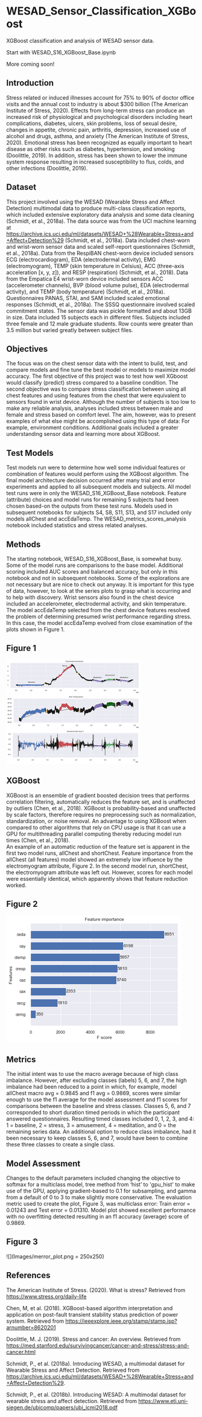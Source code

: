 # WESAD_Sensor_Classification_XGBoost
XGBoost classification and analysis of WESAD sensor data.

Start with WESAD_S16_XGBoost_Base.ipynb

More coming soon!

## Introduction
Stress related or induced illnesses account for 75% to 90% of doctor office visits and the annual cost to industry is about $300 billion (The American Institute of Stress, 2020).  Effects from long-term stress can produce an increased risk of physiological and psychological disorders including heart complications, diabetes, ulcers, skin problems, loss of sexual desire, changes in appetite, chronic pain, arthritis, depression, increased use of alcohol and drugs, asthma, and anxiety (The American Institute of Stress, 2020).  Emotional stress has been recognized as equally important to heart disease as other risks such as diabetes, hypertension, and smoking (Doolittle, 2019).  In addition, stress has been shown to lower the immune system response resulting in increased susceptibility to flus, colds, and other infections (Doolittle, 2019).  

## Dataset
This project involved using the WESAD (Wearable Stress and Affect Detection) multimodal data to produce multi-class classification reports, which included extensive exploratory data analysis and some data cleaning (Schmidt, et al., 2018a).  The data source was from the UCI machine learning at https://archive.ics.uci.edu/ml/datasets/WESAD+%28Wearable+Stress+and+Affect+Detection%29 (Schmidt, et al., 2018a).  Data included chest-worn and wrist-worn sensor data and scaled self-report questionnaires (Schmidt, et al., 2018a).   Data from the RespiBAN chest-worn device included sensors ECG (electrocardiogram), EDA (electrodermal activity), EMG (electromyogram), TEMP (skin temperature in Celsius), ACC (three-axis acceleration [x, y, z]), and RESP (respiration) (Schmidt, et al., 2018).  Data from the Empatica E4 wrist-worn device included sensors ACC (accelerometer channels), BVP (blood volume pulse), EDA (electrodermal activity), and TEMP (body temperature) (Schmidt, et al., 2018a).  Questionnaires PANAS, STAI, and SAM included scaled emotional responses (Schmidt, et al., 2018a).  The SSSQ questionnaire involved scaled commitment states.  The sensor data was pickle formatted and about 13GB in size.  Data included 15 subjects each in different files.  Subjects included three female and 12 male graduate students.  Row counts were greater than 3.5 million but varied greatly between subject files. 

## Objectives
The focus was on the chest sensor data with the intent to build, test, and compare models and fine tune the best model or models to maximize model accuracy.  The first objective of this project was to test how well XGboost would classify (predict) stress compared to a baseline condition.  The second objective was to compare stress classification between using all chest features and using features from the chest that were equivalent to sensors found in wrist device. Although the number of subjects is too low to make any reliable analysis, analyses included stress between male and female and stress based on comfort level.  The aim, however, was to present examples of what else might be accomplished using this type of data: For example, environment conditions.  Additional goals included a greater understanding sensor data and learning more about XGBoost. 

## Test Models
Test models run were to determine how well some individual features or combination of features would perform using the XGBoost algorithm.  The final model architecture decision occurred after many trial and error experiments and applied to all subsequent models and subjects. All model test runs were in only the WESAD_S16_XGBoost_Base notebook.  Feature (attribute) choices and model runs for remaining 5 subjects had been chosen based-on the outputs from these test runs.  Models used in subsequent notebooks for subjects S4, S8, S11, S13, and S17 included only models allChest and accEdaTemp.  The WESAD_metrics_scores_analysis notebook included statistics and stress related analyses. 

## Methods 
The starting notebook, WESAD_S16_XGBoost_Base, is somewhat busy.  Some of the model runs are comparisons to the base model.  Additional scoring included AUC scores and balanced accuracy, but only in this notebook and not in subsequent notebooks.  Some of the explorations are not necessary but are nice to check out anyway.  It is important for this type of data, however, to look at the series plots to grasp what is occurring and to help with discovery.  Wrist sensors also found in the chest device included an accelerometer, electrodermal activity, and skin temperature. The model accEdaTemp selected from the chest device features resolved the problem of determining presumed wrist performance regarding stress.  In this case, the model accEdaTemp evolved from close examination of the plots shown in Figure 1. 
## Figure 1
![](Images/series_plots_example.png) 

## XGBoost 
XGBoost is an ensemble of gradient boosted decision trees that performs correlation filtering, automatically reduces the feature set, and is unaffected by outliers (Chen, et al., 2018).    XGBoost is probability-based and unaffected by scale factors, therefore requires no preprocessing such as normalization, standardization, or noise removal.  An advantage to using XGBoost when compared to other algorithms that rely on CPU usage is that it can use a GPU for multithreading parallel computing thereby reducing model run times (Chen, et al., 2018).  
An example of an automatic reduction of the feature set is apparent in the first two model runs, allChest and shortChest.  Feature importance from the allChest (all features) model showed an extremely low influence by the electromyogram attribute, Figure 2.  In the second model run, shortChest, the electromyogram attribute was left out.  However, scores for each model were essentially identical, which apparently shows that feature reduction worked.
## Figure 2
![](Images/feature_importance.png) 

## Metrics
The initial intent was to use the macro average because of high class imbalance.  However, after excluding classes (labels) 5, 6, and 7, the high imbalance had been reduced to a point in which, for example, model allChest macro avg = 0.9845 and f1 avg = 0.9869, scores were similar enough to use the f1 average for the model assessment and f1 scores for comparisons between the baseline and stress classes.  Classes 5, 6, and 7 corresponded to short duration timed periods in which the participant answered questionnaires.  Resulting timed classes included 0, 1, 2, 3, and 4: 1 = baseline, 2 = stress, 3 = amusement, 4 = meditation, and 0 = the remaining series data.  An additional option to reduce class imbalance, had it been necessary to keep classes 5, 6, and 7, would have been to combine these three classes to create a single class. 

## Model Assessment 
Changes to the default parameters included changing the objective to softmax for a multiclass model, tree method from ‘hist’ to 'gpu_hist' to make use of the GPU, applying gradient-based to 0.1 for subsampling, and gamma from a default of 0 to 3 to make slightly more conservative.  The evaluation metric used to create the plot, Figure 3, was multiclass error: Train error = 0.01243 and Test error = 0.01310.  Model plot showed excellent performance with no overfitting detected resulting in an f1 accuracy (average) score of 0.9869.  
## Figure 3
![](Images/merror_plot.png = 250x250) 

## References
The American Institute of Stress. (2020). What is stress? Retrieved from https://www.stress.org/daily-life

Chen, M, et al. (2018). XGBoost-based algorithm interpretation and application on post-fault transient stability status prediction of power system. Retrieved from https://ieeexplore.ieee.org/stamp/stamp.jsp?arnumber=8620201

Doolittle, M. J. (2019). Stress and cancer: An overview. Retrieved from https://med.stanford.edu/survivingcancer/cancer-and-stress/stress-and-cancer.html

Schmidt, P., et al. (2018a).  Introducing WESAD, a multimodal dataset for Wearable Stress and Affect Detection. Retrieved from https://archive.ics.uci.edu/ml/datasets/WESAD+%28Wearable+Stress+and+Affect+Detection%29.  

Schmidt, P., et al. (2018b). Introducing WESAD: A multimodal dataset for wearable stress and affect detection. Retrieved from https://www.eti.uni-siegen.de/ubicomp/papers/ubi_icmi2018.pdf 




